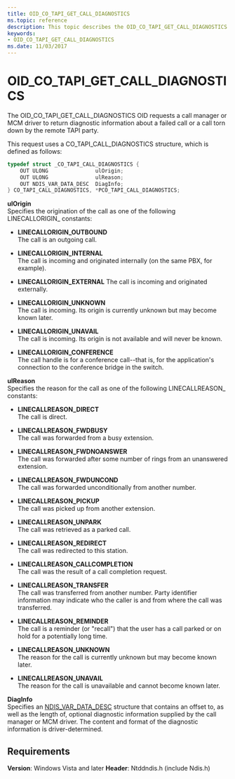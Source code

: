 ```yaml
---
title: OID_CO_TAPI_GET_CALL_DIAGNOSTICS
ms.topic: reference
description: This topic describes the OID_CO_TAPI_GET_CALL_DIAGNOSTICS object identifier (OID).
keywords:
- OID_CO_TAPI_GET_CALL_DIAGNOSTICS
ms.date: 11/03/2017
---
```


# OID_CO_TAPI_GET_CALL_DIAGNOSTICS

The OID_CO_TAPI_GET_CALL_DIAGNOSTICS OID requests a call manager or MCM driver to return diagnostic information about a failed call or a call torn down by the remote TAPI party.

This request uses a CO_TAPI_CALL_DIAGNOSTICS structure, which is defined as follows:

```c++
typedef struct _CO_TAPI_CALL_DIAGNOSTICS {
    OUT ULONG               ulOrigin;
    OUT ULONG               ulReason;
    OUT NDIS_VAR_DATA_DESC  DiagInfo;
} CO_TAPI_CALL_DIAGNOSTICS, *PCO_TAPI_CALL_DIAGNOSTICS;
```

**ulOrigin**  
Specifies the origination of the call as one of the following LINECALLORIGIN_ constants: 

- **LINECALLORIGIN_OUTBOUND**  
The call is an outgoing call.

- **LINECALLORIGIN_INTERNAL**  
The call is incoming and originated internally (on the same PBX, for example).

- **LINECALLORIGIN_EXTERNAL** 
The call is incoming and originated externally.

- **LINECALLORIGIN_UNKNOWN**  
The call is incoming. Its origin is currently unknown but may become known later.

- **LINECALLORIGIN_UNAVAIL**  
The call is incoming. Its origin is not available and will never be known.

- **LINECALLORIGIN_CONFERENCE**  
The call handle is for a conference call--that is, for the application's connection to the conference bridge in the switch.

**ulReason**  
Specifies the reason for the call as one of the following LINECALLREASON_ constants: 

- **LINECALLREASON_DIRECT**  
The call is direct.

- **LINECALLREASON_FWDBUSY**  
The call was forwarded from a busy extension.

- **LINECALLREASON_FWDNOANSWER**  
The call was forwarded after some number of rings from an unanswered extension.

- **LINECALLREASON_FWDUNCOND**  
The call was forwarded unconditionally from another number.

- **LINECALLREASON_PICKUP**  
The call was picked up from another extension.

- **LINECALLREASON_UNPARK**  
The call was retrieved as a parked call.

- **LINECALLREASON_REDIRECT**  
The call was redirected to this station.

- **LINECALLREASON_CALLCOMPLETION**  
The call was the result of a call completion request.

- **LINECALLREASON_TRANSFER**  
The call was transferred from another number. Party identifier information may indicate who the caller is and from where the call was transferred.

- **LINECALLREASON_REMINDER**  
The call is a reminder (or "recall") that the user has a call parked or on hold for a potentially long time.

- **LINECALLREASON_UNKNOWN**  
The reason for the call is currently unknown but may become known later.

- **LINECALLREASON_UNAVAIL**  
The reason for the call is unavailable and cannot become known later.

**DiagInfo**  
Specifies an [NDIS_VAR_DATA_DESC](/previous-versions/windows/hardware/network/ff559020(v=vs.85)) structure that contains an offset to, as well as the length of, optional diagnostic information supplied by the call manager or MCM driver. The content and format of the diagnostic information is driver-determined.

## Requirements

**Version**: Windows Vista and later
**Header**: Ntddndis.h (include Ndis.h)
